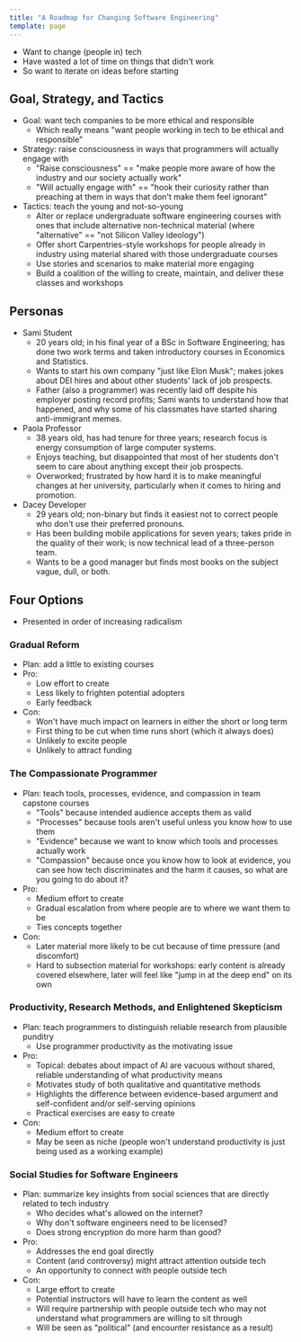 ```yaml
---
title: "A Roadmap for Changing Software Engineering"
template: page
---
```


-   Want to change (people in) tech
-   Have wasted a lot of time on things that didn't work
-   So want to iterate on ideas before starting

## Goal, Strategy, and Tactics

-   Goal: want tech companies to be more ethical and responsible
    -   Which really means "want people working in tech to be ethical and responsible"
-   Strategy: raise consciousness in ways that programmers will actually engage with
    -   "Raise consciousness" ==
        "make people more aware of how the industry and our society actually work"
    -   "Will actually engage with" ==
        "hook their curiosity rather than preaching at them in ways that don't make them feel ignorant"
-   Tactics: teach the young and not-so-young
    -   Alter or replace undergraduate software engineering courses with ones that include alternative non-technical material
        (where "alternative" == "not Silicon Valley ideology")
    -   Offer short Carpentries-style workshops for people already in industry
        using material shared with those undergraduate courses
    -   Use stories and scenarios to make material more engaging
    -   Build a coalition of the willing to create, maintain, and deliver these classes and workshops

## Personas

-   Sami Student
    -   20 years old;
        in his final year of a BSc in Software Engineering;
        has done two work terms and taken introductory courses in Economics and Statistics.
    -   Wants to start his own company "just like Elon Musk";
        makes jokes about DEI hires and about other students' lack of job prospects.
    -   Father (also a programmer) was recently laid off despite his employer posting record profits;
        Sami wants to understand how that happened,
        and why some of his classmates have started sharing anti-immigrant memes.
-   Paola Professor
    -   38 years old, has had tenure for three years;
        research focus is energy consumption of large computer systems.
    -   Enjoys teaching,
        but disappointed that most of her students don't seem to care about anything except their job prospects.
    -   Overworked;
        frustrated by how hard it is to make meaningful changes at her university,
        particularly when it comes to hiring and promotion.
-   Dacey Developer
    -   29 years old;
        non-binary but finds it easiest not to correct people who don't use their preferred pronouns.
    -   Has been building mobile applications for seven years;
        takes pride in the quality of their work;
        is now technical lead of a three-person team.
    -   Wants to be a good manager but finds most books on the subject vague, dull, or both.

## Four Options

-   Presented in order of increasing radicalism

### Gradual Reform

-   Plan: add a little to existing courses
-   Pro:
    -   Low effort to create
    -   Less likely to frighten potential adopters
    -   Early feedback
-   Con:
    -   Won't have much impact on learners in either the short or long term
    -   First thing to be cut when time runs short (which it always does)
    -   Unlikely to excite people
    -   Unlikely to attract funding

### The Compassionate Programmer

-   Plan: teach tools, processes, evidence, and compassion in team capstone courses
    -   "Tools" because intended audience accepts them as valid
    -   "Processes" because tools aren't useful unless you know how to use them
    -   "Evidence" because we want to know which tools and processes actually work
    -   "Compassion" because once you know how to look at evidence,
        you can see how tech discriminates and the harm it causes,
        so what are you going to do about it?
-   Pro:
    -   Medium effort to create
    -   Gradual escalation from where people are to where we want them to be
    -   Ties concepts together
-   Con:
    -   Later material more likely to be cut because of time pressure (and discomfort)
    -   Hard to subsection material for workshops:
        early content is already covered elsewhere,
        later will feel like "jump in at the deep end" on its own

### Productivity, Research Methods, and Enlightened Skepticism

-   Plan: teach programmers to distinguish reliable research from plausible punditry
    -   Use programmer productivity as the motivating issue
-   Pro:
    -   Topical: debates about impact of AI are vacuous without shared, reliable understanding of what productivity means
    -   Motivates study of both qualitative and quantitative methods
    -   Highlights the difference between evidence-based argument and self-confident and/or self-serving opinions
    -   Practical exercises are easy to create
-   Con:
    -   Medium effort to create
    -   May be seen as niche (people won't understand productivity is just being used as a working example)

### Social Studies for Software Engineers

-   Plan: summarize key insights from social sciences that are directly related to tech industry
    -   Who decides what's allowed on the internet?
    -   Why don't software engineers need to be licensed?
    -   Does strong encryption do more harm than good?
-   Pro:
    -   Addresses the end goal directly
    -   Content (and controversy) might attract attention outside tech
    -   An opportunity to connect with people outside tech
-   Con:
    -   Large effort to create
    -   Potential instructors will have to learn the content as well
    -   Will require partnership with people outside tech
        who may not understand what programmers are willing to sit through
    -   Will be seen as "political" (and encounter resistance as a result)
